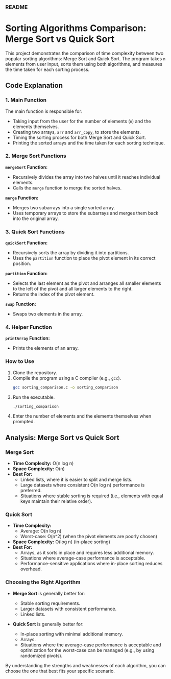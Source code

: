 

### README

# Sorting Algorithms Comparison: Merge Sort vs Quick Sort

This project demonstrates the comparison of time complexity between two popular sorting algorithms: Merge Sort and Quick Sort. The program takes `n` elements from user input, sorts them using both algorithms, and measures the time taken for each sorting process.

## Code Explanation

### 1. **Main Function**

The main function is responsible for:
- Taking input from the user for the number of elements (`n`) and the elements themselves.
- Creating two arrays, `arr` and `arr_copy`, to store the elements.
- Timing the sorting process for both Merge Sort and Quick Sort.
- Printing the sorted arrays and the time taken for each sorting technique.

### 2. **Merge Sort Functions**

**`mergeSort` Function:**
- Recursively divides the array into two halves until it reaches individual elements.
- Calls the `merge` function to merge the sorted halves.

**`merge` Function:**
- Merges two subarrays into a single sorted array.
- Uses temporary arrays to store the subarrays and merges them back into the original array.

### 3. **Quick Sort Functions**

**`quickSort` Function:**
- Recursively sorts the array by dividing it into partitions.
- Uses the `partition` function to place the pivot element in its correct position.

**`partition` Function:**
- Selects the last element as the pivot and arranges all smaller elements to the left of the pivot and all larger elements to the right.
- Returns the index of the pivot element.

**`swap` Function:**
- Swaps two elements in the array.

### 4. **Helper Function**

**`printArray` Function:**
- Prints the elements of an array.

### How to Use

1. Clone the repository.
2. Compile the program using a C compiler (e.g., `gcc`).
   ```sh
   gcc sorting_comparison.c -o sorting_comparison
   ```
3. Run the executable.
   ```sh
   ./sorting_comparison
   ```
4. Enter the number of elements and the elements themselves when prompted.

## Analysis: Merge Sort vs Quick Sort

### Merge Sort
- **Time Complexity:** O(n log n)
- **Space Complexity:** O(n)
- **Best For:**
  - Linked lists, where it is easier to split and merge lists.
  - Large datasets where consistent O(n log n) performance is preferred.
  - Situations where stable sorting is required (i.e., elements with equal keys maintain their relative order).

### Quick Sort
- **Time Complexity:** 
  - Average: O(n log n)
  - Worst-case: O(n^2) (when the pivot elements are poorly chosen)
- **Space Complexity:** O(log n) (in-place sorting)
- **Best For:**
  - Arrays, as it sorts in place and requires less additional memory.
  - Situations where average-case performance is acceptable.
  - Performance-sensitive applications where in-place sorting reduces overhead.

### Choosing the Right Algorithm

- **Merge Sort** is generally better for:
  - Stable sorting requirements.
  - Larger datasets with consistent performance.
  - Linked lists.

- **Quick Sort** is generally better for:
  - In-place sorting with minimal additional memory.
  - Arrays.
  - Situations where the average-case performance is acceptable and optimization for the worst-case can be managed (e.g., by using randomized pivots).

By understanding the strengths and weaknesses of each algorithm, you can choose the one that best fits your specific scenario.

